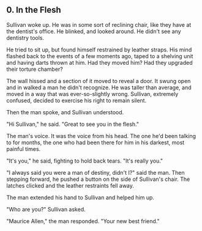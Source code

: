 ## 0. In the Flesh

Sullivan woke up. He was in some sort of reclining chair, like they have at the dentist's office. He blinked, and looked around. He didn't see any dentistry tools.

He tried to sit up, but found himself restrained by leather straps. His mind flashed back to the events of a few moments ago, taped to a shelving unit and having darts thrown at him. Had they moved him? Had they upgraded their torture chamber?

The wall hissed and a section of it moved to reveal a door. It swung open and in walked a man he didn't recognize. He was taller than average, and moved in a way that was ever-so-slightly wrong. Sullivan, extremely confused, decided to exercise his right to remain silent.

Then the man spoke, and Sullivan understood.

"Hi Sullivan," he said. "Great to see you in the flesh."

The man's voice. It was the voice from his head. The one he'd been talking to for months, the one who had been there for him in his darkest, most painful times.

"It's you," he said, fighting to hold back tears. "It's really you."

"I always said you were a man of destiny, didn't I?" said the man. Then stepping forward, he pushed a button on the side of Sullivan's chair. The latches clicked and the leather restraints fell away.

The man extended his hand to Sullivan and helped him up.

"Who are you?" Sullivan asked.

"Maurice Allen," the man responded. "Your new best friend."
